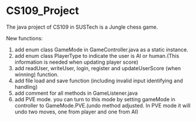 # CS109_Project
The java project of CS109 in SUSTech is a Jungle chess game.

New functions:
1. add enum class GameMode in GameController.java as a static instance.
2. add enum class PlayerType to indicate the user is AI or human.(This information is needed when updating player score)
3. add readUser, writeUser, login, register and updateUserScore (when winning) function.
4. add file load and save function (including invalid input identifying and handling)
5. add comment for all methods in GameListener.java
6. add PVE mode. you can turn to this mode by setting gameMode in controller to GameMode.PVE.(undo method adjusted. In PVE mode it will undo two moves, one from player and one from AI)
